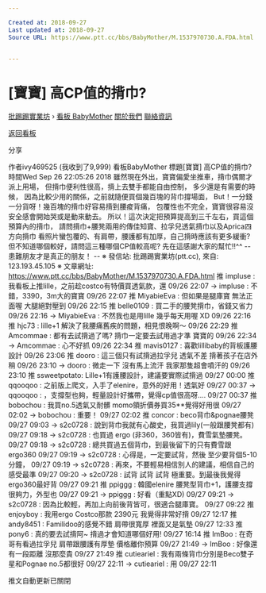 ```yaml
---

Created at: 2018-09-27
Last updated at: 2018-09-27
Source URL: https://www.ptt.cc/bbs/BabyMother/M.1537970730.A.FDA.html


---
```


# [寶寶] 高CP值的揹巾?


[批踢踢實業坊](https://www.ptt.cc/bbs/) › [看板 BabyMother](https://www.ptt.cc/bbs/BabyMother/index.html) [關於我們](https://www.ptt.cc/about.html) [聯絡資訊](https://www.ptt.cc/contact.html)

[返回看板](https://www.ptt.cc/bbs/BabyMother/index.html)

分享

作者ivy469525 (我收到了9,999)
看板BabyMother
標題\[寶寶\] 高CP值的揹巾?
時間Wed Sep 26 22:05:26 2018
雖然現在外出，寶寶偏愛坐推車，揹巾偶爾才派上用場， 但揹巾便利性很高，揹上去雙手都能自由控制， 多少還是有需要的時候， 因為比較少用的關係，之前就隨便買個幾百塊的背巾撐場面， But！一分錢一分貨呀！幾百塊的揹巾好容易揹到腰痠背痛， 包覆性也不完全，寶寶很容易沒安全感會開始哭或是動來動去。 所以！這次決定把預算提高到三千左右，買這個預算內的揹巾， 請問揹巾+腰凳兩用的傳佳知寶、拉孚兒透氣揹巾以及Aprica四方向揹巾 看照片蠻包覆的、有肩帶，腰護都有加厚，自己揹時應該有更多緩衝? 但不知道哪個較好，請問這三種哪個CP值較高呢? 先在這感謝大家的幫忙!!^^ -- 患難朋友才是真正的朋友！ -- ※ 發信站: 批踢踢實業坊(ptt.cc), 來自: 123.193.45.105 ※ 文章網址: <https://www.ptt.cc/bbs/BabyMother/M.1537970730.A.FDA.html>
推 impluse : 我看板上推lille，之前趁costco有特價買透氣款，還 09/26 22:07
→ impluse : 不錯，3390，3m大的寶寶 09/26 22:07
推 MiyabieEva : 但如果是腿庫寶 無法正面喔 大腿絕對壓到 09/26 22:15
推 belle0109 : 買二手的腰凳揹巾，省錢又省力 09/26 22:16
→ MiyabieEva : 不然我也是用lille 幾乎每天用喔 XD 09/26 22:16
推 hjc73 : lille+1 解決了我腰痛舊疾的問題，相見恨晚啊～ 09/26 22:29
推 Amcommae : 都有去試揹過了嗎? 揹巾一定要去試用過才準 寶寶的 09/26 22:34
→ Amcommae : 心不好抓 09/26 22:34
推 mavis0127 : 喜歡lillibaby的背板護腰設計 09/26 23:06
推 dooro : 這三個只有試揹過拉孚兒 透氣不差 揹著孩子在店外稍 09/26 23:10
→ dooro : 微走一下 沒有馬上流汗 我家那隻超會噴汗的 09/26 23:10
推 ssweetpotato: Lille+1有護腰設計，建議要實際試揹過 09/27 00:00
推 qqooqoo : 之前版上爬文，入手了elenire，意外的好用！透氣好 09/27 00:37
→ qqooqoo : ，支撐型也夠，輕量設計好攜帶，覺得cp值很高呀.... 09/27 00:37
推 bobochou : 我買no.5透氣又耐髒 momo領折價券買35\*\*覺得好用很 09/27 02:02
→ bobochou : 重要！ 09/27 02:02
推 concor : beco背巾&pognae腰凳 09/27 09:03
→ s2c0728 : 說到背巾我就有心酸史，我買過lily(一般跟腰凳都有) 09/27 09:18
→ s2c0728 : 也買過 ergo (非360，360皆有)，費雪氣墊腰凳。 09/27 09:18
→ s2c0728 : 總共買過五個背巾，到最後留下的只有費雪跟ergo360 09/27 09:19
→ s2c0728 : 心得是，一定要試背，然後 至少要背個5-10分鐘， 09/27 09:19
→ s2c0728 : 再來，不要輕易相信別人的建議，相信自己的感受最準 09/27 09:20
→ s2c0728 : 試背 試背 試背 極重要。到最後我覺得ergo360最好背 09/27 09:21
推 ppiggg : 韓國elenire 腰凳型背巾+1，護腰支撐很夠力，外型也 09/27 09:21
→ ppiggg : 好看（重點XD) 09/27 09:21
→ s2c0728 : 因為比較輕，再加上向前後背皆可，很適合腿庫寶。 09/27 09:22
推 enjoyboy : 我用ergo Costco那款 2390元 我覺得非常好揹 09/27 12:17
推 andy8451 : Familidoo的感覺不錯 肩帶很寬厚 裡面又是氣墊 09/27 12:33
推 pony6 : 真的要去試揹阿~ 揹過才會知道哪個好用! 09/27 16:14
推 ImBoo : 在奇哥有看過拉孚兒 肩帶跟腰護有厚墊 價格離你預算 09/27 21:49
→ ImBoo : 好像還有一段距離 沒那麼貴 09/27 21:49
推 cutieariel : 我有兩條背巾分別是Beco雙子星和Pognae no.5都很好 09/27 22:11
→ cutieariel : 用 09/27 22:11

推文自動更新已關閉

